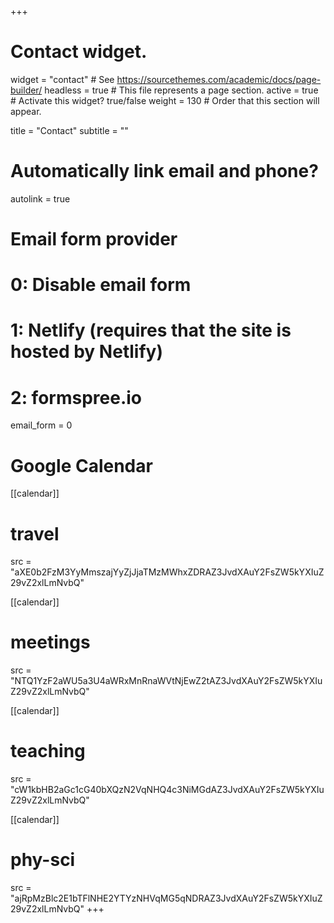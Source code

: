 +++
# Contact widget.
widget = "contact"  # See https://sourcethemes.com/academic/docs/page-builder/
headless = true  # This file represents a page section.
active = true  # Activate this widget? true/false
weight = 130  # Order that this section will appear.

title = "Contact"
subtitle = ""

# Automatically link email and phone?
autolink = true

# Email form provider
#   0: Disable email form
#   1: Netlify (requires that the site is hosted by Netlify)
#   2: formspree.io
email_form = 0

# Google Calendar
[[calendar]]
# travel
  src = "aXE0b2FzM3YyMmszajYyZjJjaTMzMWhxZDRAZ3JvdXAuY2FsZW5kYXIuZ29vZ2xlLmNvbQ"

[[calendar]]
# meetings
  src = "NTQ1YzF2aWU5a3U4aWRxMnRnaWVtNjEwZ2tAZ3JvdXAuY2FsZW5kYXIuZ29vZ2xlLmNvbQ"

[[calendar]]
# teaching
  src = "cW1kbHB2aGc1cG40bXQzN2VqNHQ4c3NiMGdAZ3JvdXAuY2FsZW5kYXIuZ29vZ2xlLmNvbQ"

[[calendar]]
# phy-sci
  src = "ajRpMzBlc2E1bTFlNHE2YTYzNHVqMG5qNDRAZ3JvdXAuY2FsZW5kYXIuZ29vZ2xlLmNvbQ"
+++
